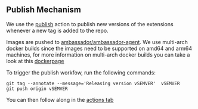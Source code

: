 ## Publish Mechanism

We use the [publish](.github/workflows/publish.yaml) action to
publish new versions of the extensions whenever a new tag is added to the
repo.

Images are pushed to [ambassador/ambassador-agent](https://hub.docker.com/repository/docker/ambassador/ambassador-agent).
We use multi-arch docker builds since the images need to be supported on
amd64 and arm64 machines, for more information on multi-arch docker builds
you can take a look at this
[dockerpage](https://www.docker.com/blog/multi-arch-build-and-images-the-simple-way/)

To trigger the publish workfow, run the following commands:

```
git tag --annotate --message='Releasing version vSEMVER'  vSEMVER
git push origin vSEMVER
```

You can then follow along in the [actions tab](https://github.com/datawire/ambassador-agent/actions)
